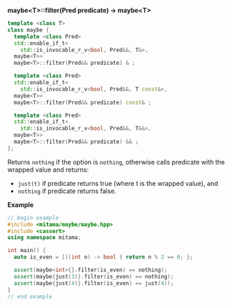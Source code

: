 **maybe&lt;T&gt;::filter(Pred predicate) -> maybe&lt;T&gt;**

```cpp
template <class T>
class maybe {
  template <class Pred>
  std::enable_if_t<
    std::is_invocable_r_v<bool, Pred&&, T&>,
  maybe<T>>
  maybe<T>::filter(Pred&& predicate) & ;

  template <class Pred>
  std::enable_if_t<
    std::is_invocable_r_v<bool, Pred&&, T const&>,
  maybe<T>>
  maybe<T>::filter(Pred&& predicate) const& ;

  template <class Pred>
  std::enable_if_t<
    std::is_invocable_r_v<bool, Pred&&, T&&>,
  maybe<T>>
  maybe<T>::filter(Pred&& predicate) && ;
};
```

Returns `nothing` if the option is `nothing`, otherwise calls predicate with the wrapped value and returns:

- `just(t)` if predicate returns true (where t is the wrapped value), and
- `nothing` if predicate returns false.

**Example**

```cpp
// begin example
#include <mitama/maybe/maybe.hpp>
#include <cassert>
using namespace mitama;

int main() {
  auto is_even = [](int n) -> bool { return n % 2 == 0; };

  assert(maybe<int>{}.filter(is_even) == nothing);
  assert(maybe{just(3)}.filter(is_even) == nothing);
  assert(maybe{just(4)}.filter(is_even) == just(4));
}
// end example
```
